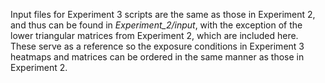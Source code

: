 Input files for Experiment 3 scripts are the same as those in Experiment 2, and thus can be found in *Experiment_2/input*, with the exception of the lower triangular matrices from Experiment 2, which are included here. These serve as a reference so the exposure conditions in Experiment 3 heatmaps and matrices can be ordered in the same manner as those in Experiment 2.
